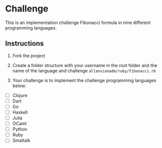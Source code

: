 # Challenge
This is an implementation challenge Fibonacci formula in nine different programming languages.

## Instructions

1. Fork the project

2. Create a folder structure with your username in the root folder and the name of the language and challenge
`allanvianadm/ruby/fibonacci.rb`

3. Your challenge is to implement the challenge programming languages below:

* [ ] Clojure
* [ ] Dart
* [ ] Go
* [ ] Haskell
* [ ] Julia
* [ ] OCaml
* [ ] Python
* [ ] Ruby
* [ ] Smaltalk
